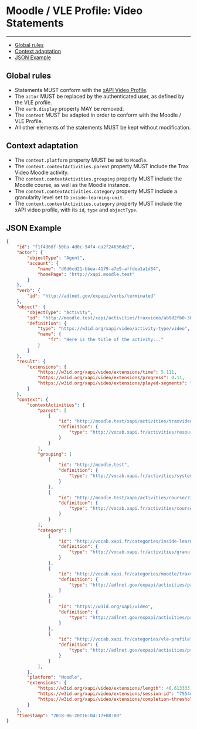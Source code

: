 # Moodle / VLE Profile: Video Statements

---

- [Global rules](#global-rules)
- [Context adaptation](#context)
- [JSON Example](#example)


<a name="global-rules"></a>
## Global rules

- Statements MUST conform with the [xAPI Video Profile](https://liveaspankaj.gitbooks.io/xapi-video-profile/content/).
- The `actor` MUST be replaced by the authenticated user, as defined by the VLE profile.
- The `verb.display` property MAY be removed.
- The `context` MUST be adapted in order to conform with the Moodle / VLE Profile.
- All other elements of the statements MUST be kept without modification.


<a name="context"></a>
## Context adaptation

- The `context.platform` property MUST be set to `Moodle`.
- The `context.contextActivities.parent` property MUST include the Trax Video Moodle activity.
- The `context.contextActivities.grouping` property MUST include the Moodle course, as well as the Moodle instance.
- The `context.contextActivities.category` property MUST include a granularity level set to `inside-learning-unit`.
- The `context.contextActivities.category` property MUST include the xAPI video profile, with its `id`, `type` and `objectType`.


<a name="example"></a>
## JSON Example

```json
{
    "id": "f1f4d68f-50ba-4d0c-94f4-ea2f24636de2",
    "actor": {
        "objectType": "Agent",
        "account": {
            "name": "d0d6cd21-bbea-4179-a7e9-affdea1a1d84",
            "homePage": "http://xapi.moodle.test"
        }
    },
    "verb": {
        "id": "http://adlnet.gov/expapi/verbs/terminated"
    },
    "object": {
        "objectType": "Activity",
        "id": "http://moodle.test/xapi/activities/traxvideo/ab9d2fb0-3081-429f-8bd4-7cedec429af7/items/01",
        "definition": {
            "type": "https://w3id.org/xapi/video/activity-type/video",
            "name": {
                "fr": "Here is the title of the activity..."
            }
        }
    },
    "result": {
        "extensions": {
            "https://w3id.org/xapi/video/extensions/time": 5.111,
            "https://w3id.org/xapi/video/extensions/progress": 0.11,
            "https://w3id.org/xapi/video/extensions/played-segments": "0[.]3.774[,]3.774[.]5.111"
        }
    },
    "context": {
        "contextActivities": {
            "parent": [
                {
                    "id": "http://moodle.test/xapi/activities/traxvideo/ab9d2fb0-3081-429f-8bd4-7cedec429af7",
                    "definition": {
                        "type": "http://vocab.xapi.fr/activities/resources"
                    }
                }
            ],
            "grouping": [
                {
                    "id": "http://moodle.test",
                    "definition": {
                        "type": "http://vocab.xapi.fr/activities/system"
                    }
                },
                {
                    "id": "http://moodle.test/xapi/activities/course/738a5680-b46f-478d-9418-4e4aba7fb79a",
                    "definition": {
                        "type": "http://vocab.xapi.fr/activities/course"
                    }
                }
            ],
            "category": [
                {
                    "id": "http://vocab.xapi.fr/categories/inside-learning-unit",
                    "definition": {
                        "type": "http://vocab.xapi.fr/activities/granularity-level"
                    }
                },
                {
                    "id": "http://vocab.xapi.fr/categories/moodle/traxvideo",
                    "definition": {
                        "type": "http://adlnet.gov/expapi/activities/profile"
                    }
                },
                {
                    "id": "https://w3id.org/xapi/video",
                    "definition": {
                        "type": "http://adlnet.gov/expapi/activities/profile"
                    }
                },
                {
                    "id": "http://vocab.xapi.fr/categories/vle-profile",
                    "definition": {
                        "type": "http://adlnet.gov/expapi/activities/profile"
                    }
                }
            ],
        },
        "platform": "Moodle",
        "extensions": {
            "https://w3id.org/xapi/video/extensions/length": 46.613333,
            "https://w3id.org/xapi/video/extensions/session-id": "7554dd48-e7a7-4757-80db-a02880313066",
            "https://w3id.org/xapi/video/extensions/completion-threshold": "1.0"
        }
    },
    "timestamp": "2018-06-20T16:04:17+08:00"
}
```

